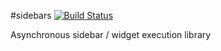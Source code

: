 #sidebars [![Build Status](https://travis-ci.org/neekipatel/sidebars.png?branch=master)](https://travis-ci.org/neekipatel/sidebars)

Asynchronous sidebar / widget execution library 